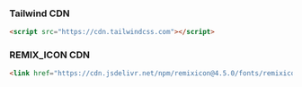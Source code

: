 

### Tailwind CDN

```html
<script src="https://cdn.tailwindcss.com"></script>
```

### REMIX_ICON CDN

```html
<link href="https://cdn.jsdelivr.net/npm/remixicon@4.5.0/fonts/remixicon.css" rel="stylesheet" />
```